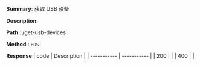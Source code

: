 **Summary**: 获取 USB 设备

**Description**:

**Path** : /get-usb-devices

**Method** : `POST`

**Response**
| code      | Description |
| ----------- | ----------- |
|  200   |       |
|  400   |       |

